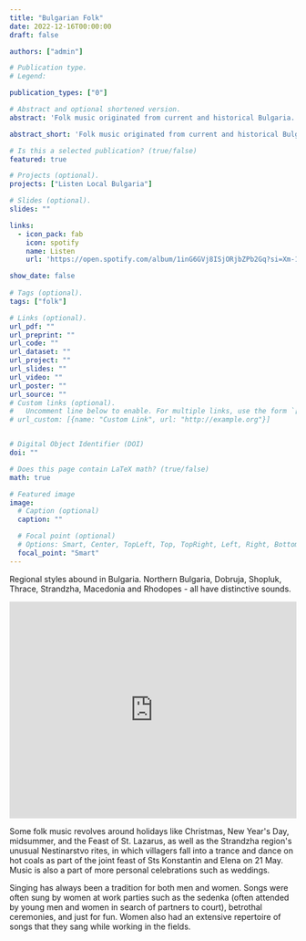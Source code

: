 ```yaml
---
title: "Bulgarian Folk"
date: 2022-12-16T00:00:00
draft: false

authors: ["admin"]

# Publication type.
# Legend:

publication_types: ["0"]

# Abstract and optional shortened version.
abstract: 'Folk music originated from current and historical Bulgaria.'

abstract_short: 'Folk music originated from current and historical Bulgaria.'

# Is this a selected publication? (true/false)
featured: true

# Projects (optional).
projects: ["Listen Local Bulgaria"]

# Slides (optional).
slides: ""

links:
  - icon_pack: fab
    icon: spotify
    name: Listen
    url: 'https://open.spotify.com/album/1inG6GVj8ISjORjbZPb2Gq?si=Xm-1ungDRUCW8DaLUuYr3Q'

show_date: false
    
# Tags (optional).
tags: ["folk"]

# Links (optional).
url_pdf: ""
url_preprint: ""
url_code: ""
url_dataset: ""
url_project: ""
url_slides: ""
url_video: ""
url_poster: ""
url_source: ""
# Custom links (optional).
#   Uncomment line below to enable. For multiple links, use the form `[{...}, {...}, {...}]`.
# url_custom: [{name: "Custom Link", url: "http://example.org"}]


# Digital Object Identifier (DOI)
doi: ""

# Does this page contain LaTeX math? (true/false)
math: true

# Featured image
image:
  # Caption (optional)
  caption: ""

  # Focal point (optional)
  # Options: Smart, Center, TopLeft, Top, TopRight, Left, Right, BottomLeft, Bottom, BottomRight
  focal_point: "Smart"
---
```


Regional styles abound in Bulgaria. Northern Bulgaria, Dobruja, Shopluk, Thrace, Strandzha, Macedonia and Rhodopes - all have distinctive sounds.


<iframe src="https://open.spotify.com/embed/album/1inG6GVj8ISjORjbZPb2Gq?utm_source=generator" width="100%" height="380" frameBorder="0" allowfullscreen="" allow="autoplay; clipboard-write; encrypted-media; fullscreen; picture-in-picture"></iframe>



Some folk music revolves around holidays like Christmas, New Year's Day, midsummer, and the Feast of St. Lazarus, as well as the Strandzha region's unusual Nestinarstvo rites, in which villagers fall into a trance and dance on hot coals as part of the joint feast of Sts Konstantin and Elena on 21 May. Music is also a part of more personal celebrations such as weddings.

Singing has always been a tradition for both men and women. Songs were often sung by women at work parties such as the sedenka (often attended by young men and women in search of partners to court), betrothal ceremonies, and just for fun. Women also had an extensive repertoire of songs that they sang while working in the fields.


